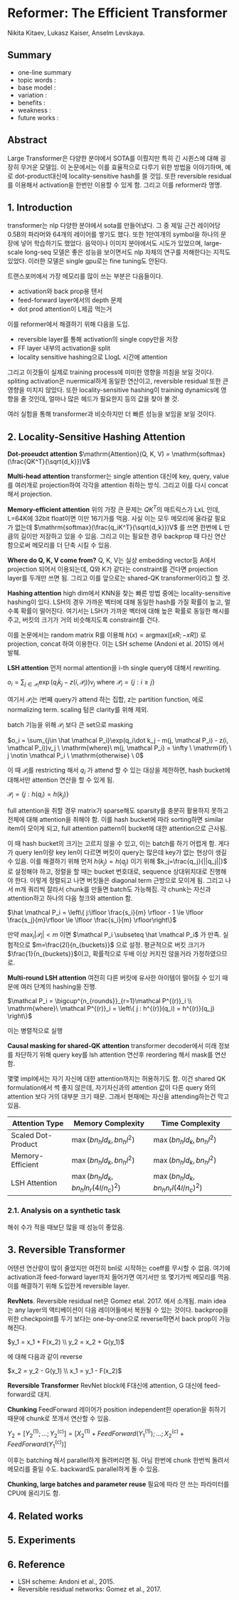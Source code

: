 # Reformer: The Efficient Transformer

Nikita Kitaev, Lukasz Kaiser, Anselm Levskaya.

## Summary

- one-line summary
- topic words : 
- base model : 
- variation : 
- benefits :
- weakness :
- future works :

## Abstract

Large Transformer은 다양한 분야에서 SOTA를 이뤘지만 특히 긴 시퀸스에 대해 굉장히 무거운 모델임. 이 논문에서는 이를 효율적으로 다루기 위한 방법을 이야기하며, 예로 dot-product대신에 locality-sensitive hash를 쓸 것임. 또한 reversible residual를 이용해서 activation을 한번만 이용할 수 있게 함. 그리고 이를 reformer라 명명.

## 1. Introduction

transformer는 nlp 다양한 분야에서 sota를 만들어냈다. 그 중 제일 근건 레이어당 0.5B의 파라머와 64개의 레이어를 쌓기도 했다. 또한 1만여개의 symbol을 하나의 문장에 넣어 학습하기도 했었다. 음악이나 이미지 분야에서도 시도가 있었으며, large-scale long-seq 모델은 좋은 성능을 보이면서도 nlp 자체의 연구를 저해한다는 지적도 있었다. 이러한 모델은 single gpu로는 fine tuning도 안된다.

트랜스포머에서 가장 메모리를 많이 쓰는 부분은 다음들이다.
- activation와 back prop용 텐서
- feed-forward layer에서의 depth 문제
- dot prod attention이 L제곱 먹는거

이를 reformer에서 해결하기 위해 다음을 도입.
- reversible layer를 통해 activation의 single copy만을 저장
- FF layer 내부의 activation을 split
- locality sensitive hashing으로 LlogL 시간에 attention

그리고 이것들이 실제로 training process에 미미한 영향을 끼침을 보일 것이다. spliting activation은 nuermical하게 동일한 연산이고, reversible residual 또한 큰 영향을 미치지 않았다. 또한 locality-sensitive hashing이 training dynamics에 영향을 줄 것인데, 얼마나 많은 헤드가 필요한지 등의 값을 찾아 볼 것.

여러 실험을 통해 transformer과 비슷하지만 더 빠른 성능을 보임을 보일 것이다.

## 2. Locality-Sensitive Hashing Attention

**Dot-proeudct attention** $\mathrm{Attention}(Q, K, V) = \mathrm{softmax}(\frac{QK^T}{\sqrt{d_k}})V$

**Multi-head attention**  transformer는 single attention 대신에 key, query, value를 여러개로 projection하여 각각을 attention 취하는 방식. 그리고 이를 다시 concat해서 projection.

**Memory-efficient attention** 위의 가장 큰 문제는 $QK^T$의 매트릭스가 LxL 인데, L=64K에 32bit float이면 이만 16기가를 먹음. 사실 이는 모두 메모리에 올라갈 필요가 없는데 $\mathrm{softmax}(\frac{q_iK^T}{\sqrt{d_k}})V$ 를 쓰면 한번에 L 만큼의 길이만 저장하고 있을 수 있음. 그리고 이는 필요한 경우 backprop 때 다신 연산함으로써 메모리를 더 단축 시킬 수 있음.

**Where do Q, K, V come from?** Q, K, V는 실상 embedding vector등 A에서 projection 되어서 이용되는데, Q와 K가 같다는 constraint를 건다면 projection layer를 두개만 쓰면 됨. 그리고 이를 앞으로는 shared-QK transformer이라고 할 것.

**Hashing attention** high dim에서 KNN을 찾는 빠른 방법 중에는 locality-sensitive hashing이 있다. LSH의 경우 가까운 벡터에 대해 동일한 hash를 가질 확률이 높고, 멀수록 확률이 떨어진다. 여기서는 LSH가 가까운 벡터에 대해 높은 확률로 동일한 해시를 주고, 버킷의 크기가 거의 비슷해지도록 constraint를 건다.

이를 논문에서는 random matrix R를 이용해 $h(x) = \mathrm{argmax}([xR; -xR])$ 로 projection, concat 하여 이용한다. 이는 LSH scheme (Andoni et al. 2015) 에서 발췌.

**LSH attention** 먼저 normal attention을 i-th single query에 대해서 rewriting.

$o_i=\sum_{j\in \mathcal P_i}\exp(q_i \dot k_j - z(i, \mathcal P_i))v_j \ \mathrm{where} \ \mathcal P_i = \{j:i\ge j\}$

여기서 $\mathcal P_i$는 i번째 query가 attend 하는 집합, z는 partition function, 에로 normalizing term. scaling 텀은 clarity를 위해 제외.

batch 기능을 위해 $\mathcal P_i$ 보다 큰 set으로 masking

$o_i = \sum_{j\in \hat \mathcal P_i}\exp(q_i\dot k_j - m(j, \mathcal P_i) - z(i, \mathcal P_i))v_j \ \mathrm{where}\ m(j, \mathcal P_i) = \infty \ \mathrm{if} \ j \notin \mathcal P_i \ \mathrm{otherwise} \ 0$

이 때 $\mathcal P_i$를 restricting 해서 $q_i$ 가 attend 할 수 있는 대상을 제한하면, hash bucket에 대해서만 attention 연산을 할 수 있게 됨.

$\mathcal P_i = \{ j:h(q_i)=h(k_j) \}$

full attention을 취할 경우 matrix가 sparse해도 sparsity를 충분히 활용하지 못하고 전체에 대해 attention을 취해야 함. 이를 hash bucket에 따라 sorting하면 similar item이 모이게 되고, full attention pattern이 bucket에 대한 attention으로 근사됨. 

이 때 hash bucket의 크기는 고르지 않을 수 있고, 이는 batch를 하기 어렵게 함. 게다가 query len이랑 key len이 다르면 버킷이 query는 많은데 key가 없는 현상이 생길 수 있음. 이를 해결하기 위해 먼저 $h(k_j) = h(q_j)$ 이기 위해 $k_j=\frac{q_j}{||q_j||}$ 로 설정해야 하고, 정렬을 할 때는 bucket 번호대로, sequence 상대위치대로 진행해야 한다. 이렇게 정렬되고 나면 버킷들은 diagonal term 근방으로 모이게 됨. 그리고 나서 m개 쿼리씩 잘라서 chunk를 만들면 batch도 가능해짐. 각 chunk는 자신과 attention하고 하나의 다음 청크와 attention 함. 

$\hat \mathcal P_i = \left\{ j:\lfloor \frac{s_i}{m} \rfloor - 1 \le \lfloor \frac{s_j}{m}\rfloor \le \lfloor \frac{s_i}{m} \rfloor\right\}$

만약 $\max_i|\mathcal P_i| < m$ 이면 $\mathcal P_i \subseteq \hat \mathcal P_i$ 가 만족. 실험적으로 $m=\frac{2l}{n_{buckets}}$ 으로 설정. 평균적으로 버킷 크기가 $\frac{1}{n_{buckets}}$이고, 확률적으로 두배 이상 커지진 않을거라 가정하였으므로.

**Multi-round LSH attention** 여전히 다른 버킷에 유사한 아이템이 떨어질 수 있기 때문에 여러 단계의 hashing을 진행.

$\mathcal P_i = \bigcup^{n_{rounds}}_{r=1}\mathcal P^{(r)}_i \\ \mathrm{where}\ \mathcal P^{(r)}_i = \left\{ j : h^{(r)}(q_i) = h^{(r)}(q_j) \right\}$

이는 병렬적으로 실행

**Causal masking for shared-QK attention** transformer decoder에서 미래 정보를 차단하기 위해 query key를 lsh attention 연산후 reordering 해서 mask를 연산함.

몇몇 impl에서는 자기 자신에 대한 attention까지는 허용하기도 함. 이건 shared QK formulation에서 썩 좋지 않은데, 자기자신과의 attention 값이 다른 query 와의 attention 보다 거의 대부분 크기 때문. 그래서 현재에는 자신을 attending하는건 막고 있음.

| Attention Type | Memory Complexity | Time Complexity |
|---|---|---|
| Scaled Dot-Product | $\max(bn_hld_k, bn_hl^2)$ | $\max(bn_hld_k, bn_hl^2)$ |
| Memory-Efficient | $\max(bn_hld_k, bn_hl^2)$ | $\max(bn_hld_k, bn_hl^2)$ |
| LSH Attention | $\max(bn_hld_k, bn_hln_r(4l/n_c)^2)$ | $\max(bn_hld_k, bn_hn_rl(4l/n_c)^2)$ |

### 2.1. Analysis on a synthetic task

해쉬 수가 적을 때보단 많을 때 성능이 좋았음.

## 3. Reversible Transformer

어텐션 연산량이 많이 줄었지만 여전히 bnl로 시작하는 coeff를 무시할 수 없음. 여기에 activation과 feed-forward layer까지 들어가면 여기서만 또 몇기가씩 메모리를 먹음. 이를 해결하기 위해 도입한게 reversible layer.

**RevNets**. Reversible residual net은 Gomez etal. 2017. 에서 소개됨. main idea는 any layer의 액티베이션이 다음 레이어들에서 복원될 수 있는 것이다. backprop을 위한 checkpoint를 두기 보다는 one-by-one으로 reverse하면서 back prop이 가능해진다. 

$y_1 = x_1 + F(x_2) \\ y_2 = x_2 + G(y_1)$

에 대해 다음과 같이 reverse

$x_2 = y_2 - G(y_1) \\ x_1 = y_1 - F(x_2)$

**Reversible Transformer** RevNet block에 F대신에 attention, G 대신에 feed-forward로 대치. 

**Chunking** FeedForward 레이어가 position independent한 operation을 취하기 때문에 chunk로 쪼개서 연산할 수 있음.

$Y_2 = \left[ Y^{(1)}_2;...;Y^{(c)}_2\right] = \left[ X^{(1)}_2 + FeedForward(Y^{(1)}_1); ...;X^{(c)}_2 + FeedForward(Y^{(c)}_1) \right]$

이후는 batching 해서 parallel하게 돌려버리면 됨. 아님 한번에 chunk 한번씩 돌려서 메모리를 줄일 수도. backward도 parallel하게 돌 수 있음. 

**Chunking, large batches and parameter reuse** 필요에 따라 안 쓰는 파라미터를 CPU에 올리기도 함. 

## 4. Related works

## 5. Experiments

## 6. Reference
- LSH scheme: Andoni et al., 2015.
- Reversible residual networks: Gomez et al., 2017.